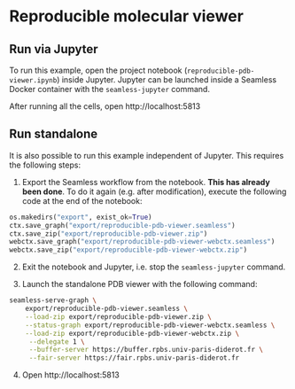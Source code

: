 # Reproducible molecular viewer

## Run via Jupyter

To run this example, open the project notebook (`reproducible-pdb-viewer.ipynb`) inside Jupyter.
Jupyter can be launched inside a Seamless Docker container with the `seamless-jupyter` command.

After running all the cells, open http://localhost:5813

## Run standalone

It is also possible to run this example independent of Jupyter. This requires the following steps:

1. Export the Seamless workflow from the notebook. **This has already been done**.
To do it again (e.g. after modification), execute the following code at the end of the notebook:
```python
os.makedirs("export", exist_ok=True)
ctx.save_graph("export/reproducible-pdb-viewer.seamless")
ctx.save_zip("export/reproducible-pdb-viewer.zip")
webctx.save_graph("export/reproducible-pdb-viewer-webctx.seamless")
webctx.save_zip("export/reproducible-pdb-viewer-webctx.zip")
```

2. Exit the notebook and Jupyter, i.e. stop the `seamless-jupyter` command.

3. Launch the standalone PDB viewer with the following command:
```bash
seamless-serve-graph \
    export/reproducible-pdb-viewer.seamless \
    --load-zip export/reproducible-pdb-viewer.zip \
    --status-graph export/reproducible-pdb-viewer-webctx.seamless \
    --load-zip export/reproducible-pdb-viewer-webctx.zip \
     --delegate 1 \
     --buffer-server https://buffer.rpbs.univ-paris-diderot.fr \
     --fair-server https://fair.rpbs.univ-paris-diderot.fr
```

4. Open http://localhost:5813